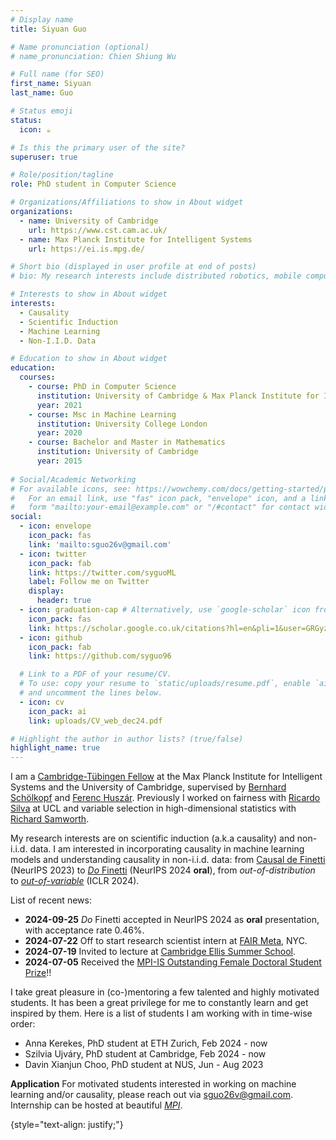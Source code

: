 ```yaml
---
# Display name
title: Siyuan Guo

# Name pronunciation (optional)
# name_pronunciation: Chien Shiung Wu

# Full name (for SEO)
first_name: Siyuan
last_name: Guo

# Status emoji
status:
  icon: ☕️

# Is this the primary user of the site?
superuser: true

# Role/position/tagline
role: PhD student in Computer Science

# Organizations/Affiliations to show in About widget
organizations:
  - name: University of Cambridge
    url: https://www.cst.cam.ac.uk/
  - name: Max Planck Institute for Intelligent Systems
    url: https://ei.is.mpg.de/

# Short bio (displayed in user profile at end of posts)
# bio: My research interests include distributed robotics, mobile computing and programmable matter.

# Interests to show in About widget
interests:
  - Causality
  - Scientific Induction
  - Machine Learning
  - Non-I.I.D. Data

# Education to show in About widget
education:
  courses:
    - course: PhD in Computer Science
      institution: University of Cambridge & Max Planck Institute for Intelligent Systems
      year: 2021
    - course: Msc in Machine Learning
      institution: University College London
      year: 2020
    - course: Bachelor and Master in Mathematics
      institution: University of Cambridge
      year: 2015
        
# Social/Academic Networking
# For available icons, see: https://wowchemy.com/docs/getting-started/page-builder/#icons
#   For an email link, use "fas" icon pack, "envelope" icon, and a link in the
#   form "mailto:your-email@example.com" or "/#contact" for contact widget.
social:
  - icon: envelope
    icon_pack: fas
    link: 'mailto:sguo26v@gmail.com'
  - icon: twitter
    icon_pack: fab
    link: https://twitter.com/syguoML
    label: Follow me on Twitter
    display:
      header: true
  - icon: graduation-cap # Alternatively, use `google-scholar` icon from `ai` icon pack
    icon_pack: fas
    link: https://scholar.google.co.uk/citations?hl=en&pli=1&user=GRGyzn4AAAAJ
  - icon: github
    icon_pack: fab
    link: https://github.com/syguo96

  # Link to a PDF of your resume/CV.
  # To use: copy your resume to `static/uploads/resume.pdf`, enable `ai` icons in `params.yaml`,
  # and uncomment the lines below.
  - icon: cv
    icon_pack: ai
    link: uploads/CV_web_dec24.pdf

# Highlight the author in author lists? (true/false)
highlight_name: true
---
```

I am a [Cambridge-Tübingen Fellow](https://mlg.eng.cam.ac.uk/cambridge_tubingen_phd_fellowships/) at the Max Planck Institute for Intelligent Systems and the University of Cambridge, supervised by [Bernhard Schölkopf](https://is.mpg.de/~bs) and [Ferenc Huszár](https://www.inference.vc/about/). Previously I worked on fairness with [Ricardo Silva](https://www.homepages.ucl.ac.uk/~ucgtrbd/) at UCL and variable selection in high-dimensional statistics with [Richard Samworth](https://www.statslab.cam.ac.uk/~rjs57/). 

My research interests are on scientific induction (a.k.a causality) and non-i.i.d. data. I am interested in incorporating causality in machine learning models and understanding causality in non-i.i.d. data:
from [Causal de Finetti](https://arxiv.org/abs/2203.15756) (NeurIPS 2023) to [_Do_ Finetti](https://arxiv.org/abs/2405.18836) (NeurIPS 2024 **oral**), 
from _out-of-distribution_ to [_out-of-variable_](https://arxiv.org/abs/2304.07896) (ICLR 2024). 

List of recent news: 

- **2024-09-25** _Do_ Finetti accepted in NeurIPS 2024 as **oral** presentation, with acceptance rate 0.46\%. 
- **2024-07-22** Off to start research scientist intern at [FAIR Meta](https://ai.meta.com/research/), NYC.
- **2024-07-19** Invited to lecture at [Cambridge Ellis Summer School](https://www.ellis.eng.cam.ac.uk/summer-school/). 
- **2024-07-05** Received the [MPI-IS Outstanding Female Doctoral Student Prize](https://is.mpg.de/news/siyuan-guo-wins-2024-mpi-is-outstanding-female-doctoral-student-prize)!!

I take great pleasure in (co-)mentoring a few talented and highly motivated students. It has been a great privilege
for me to constantly learn and get inspired by them. Here is a list of students I am working with in time-wise order:

- Anna Kerekes, PhD student at ETH Zurich, Feb 2024 - now
- Szilvia Ujváry, PhD student at Cambridge, Feb 2024 - now
- Davin Xianjun Choo, PhD student at NUS, Jun - Aug 2023

**Application** For motivated students interested in working on machine learning and/or causality, please reach out via [sguo26v@gmail.com](sguo26v@gmail.com). Internship can be hosted at beautiful [_MPI_](https://ei.is.mpg.de/). 
  
{style="text-align: justify;"}

